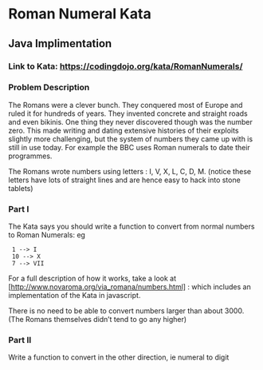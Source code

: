 # Roman Numeral Kata

## Java Implimentation

### Link to Kata: https://codingdojo.org/kata/RomanNumerals/

### Problem Description

The Romans were a clever bunch. They conquered most of Europe and ruled it for hundreds of years. They invented concrete and straight roads and even bikinis. One thing they never discovered though was the number zero. This made writing and dating extensive histories of their exploits slightly more challenging, but the system of numbers they came up with is still in use today. For example the BBC uses Roman numerals to date their programmes.

The Romans wrote numbers using letters : I, V, X, L, C, D, M. (notice these letters have lots of straight lines and are hence easy to hack into stone tablets)

### Part I

The Kata says you should write a function to convert from normal numbers to Roman Numerals: eg

     1 --> I
     10 --> X
     7 --> VII

For a full description of how it works, take a look at [http://www.novaroma.org/via_romana/numbers.html] : which includes an implementation of the Kata in javascript.

There is no need to be able to convert numbers larger than about 3000. (The Romans themselves didn’t tend to go any higher)

### Part II

Write a function to convert in the other direction, ie numeral to digit

